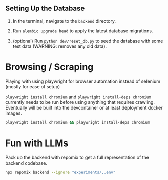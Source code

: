 ## Setting Up the Database

1. In the terminal, navigate to the `backend` directory.

2. Run `alembic upgrade head` to apply the latest database migrations.

3. (optional) Run `python dev/reset_db.py` to seed the database with some test data (WARNING: removes any old data).

# Browsing / Scraping

Playing with using playwright for browser automation instead of selenium (mostly for ease of setup)

`playwright install chromium` and `playwright install-deps chromium` currently needs to be run before using anything that requires crawling. Eventually will be built into the devcontainer or at least deployment docker images.

```bash
playwright install chromium && playwright install-deps chromium
```

# Fun with LLMs

Pack up the backend with repomix to get a full representation of the backend codebase.

```bash
npx repomix backend --ignore "experiments/,.env"
```
